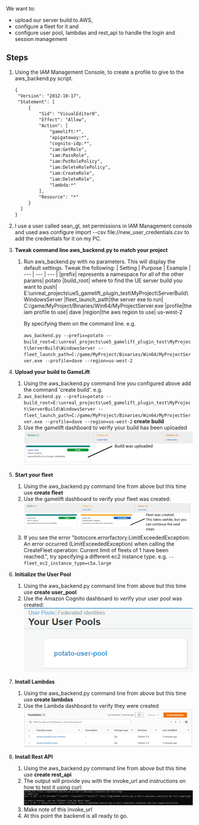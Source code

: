 We want to:
* upload our server build to AWS, 
* configure a fleet for it and 
* configure user pool, lambdas and rest_api to handle the login and session management

## Steps
1. Using the IAM Management Console, to create a profile to give to the aws_backend.py script.  
   ```
   {
    "Version": "2012-10-17",
    "Statement": [
        {
            "Sid": "VisualEditor0",
            "Effect": "Allow",
            "Action": [
                "gamelift:*",
                "apigateway:*",
                "cognito-idp:*",
                "iam:GetRole",
                "iam:PassRole",
                "iam:PutRolePolicy",
                "iam:DeleteRolePolicy",
                "iam:CreateRole",
                "iam:DeleteRole",
                "lambda:*"
            ],
            "Resource": "*"
        }
     ]
   }
   ```
3. I use a user called sean_gl, set permissions in IAM Management console and used aws configure import --csv file://new_user_credentials.csv to add the credentials for it on my PC.

2. **Tweak command line aws_backend.py to match your project**
   1. Run aws_backend.py with no parameters.  This will display the default settings.  Tweak the following:
      | Setting | Purpose | Example
      | --- | --- | --- |
      |prefix| represents a namespace for all of the other params| potato
      |build_root| where to find the UE server build you want to push| E:\unreal_projects\ue5_gamelift_plugin_test\MyProject\ServerBuild\WindowsServer
      |fleet_launch_path|the server exe to run| C:/game/MyProject/Binaries/Win64/MyProjectServer.exe
      |profile|the iam profile to use| dave
      |region|the aws region to use| us-west-2
      
      By specifying them on the command line.  e.g.
      
      ```aws_backend.py --prefix=potato --build_root=E:\unreal_projects\ue5_gamelift_plugin_test\MyProject\ServerBuild\WindowsServer -- fleet_launch_path=C:/game/MyProject/Binaries/Win64/MyProjectServer.exe --profile=dave --region=us-west-2```

3. **Upload your build to GameLift**
   1. Using the aws_backend.py command line you configured above add the command 'create build'.  e.g.
   2. ```aws_backend.py --prefix=potato --build_root=E:\unreal_projects\ue5_gamelift_plugin_test\MyProject\ServerBuild\WindowsServer -- fleet_launch_path=C:/game/MyProject/Binaries/Win64/MyProjectServer.exe --profile=dave --region=us-west-2``` **create build**
   3. Use the gamelift dashboard to verify your build has been uploaded
      ![build uploaded](../images/build_uploaded.png)

4. **Start your fleet**
   1. Using the aws_backend.py command line from above but this time use **create fleet**
   2. Use the gamelift dashboard to verify your fleet was created:
      ![fleet created](../images/fleet_created.png)
   3. If you see the error "botocore.errorfactory.LimitExceededException: An error occurred (LimitExceededException) when calling the CreateFleet operation: Current limit of fleets of 1 have been reached.", try specifying a different ec2 instance type. e.g.
      ```--fleet_ec2_instance_type=c5a.large```

5. **Initialize the User Pool**
   1. Using the aws_backend.py command line from above but this time use **create user_pool**
   2. Use the Amazon Cognito dashboard to verify your user pool was created:
     ![user pool created](../images/user_pool_created.png)
     
6. **Install Lambdas**
   1. Using the aws_backend.py command line from above but this time use **create lambdas**
   2. Use the Lambda dashboard to verify they were created
      ![lambdas created](../images/lambdas_created.png)
   
7. **Install Rest API**
   1. Using the aws_backend.py command line from above but this time use **create rest_api**
   2. The output will provide you with the invoke_url and instructions on how to test it using curl:
      ![curl_to_test_rest](../images/curl_to_test_rest.png)
   3. Make note of this invoke_url
   4. At this point the backend is all ready to go.
